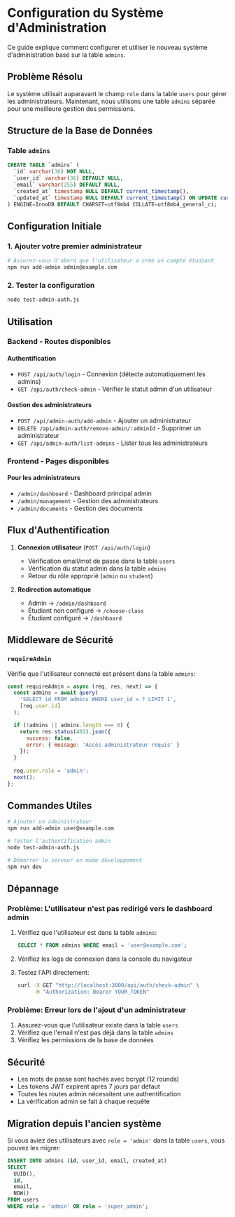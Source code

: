 # Configuration du Système d'Administration

Ce guide explique comment configurer et utiliser le nouveau système d'administration basé sur la table `admins`.

## Problème Résolu

Le système utilisait auparavant le champ `role` dans la table `users` pour gérer les administrateurs. Maintenant, nous utilisons une table `admins` séparée pour une meilleure gestion des permissions.

## Structure de la Base de Données

### Table `admins`
```sql
CREATE TABLE `admins` (
  `id` varchar(36) NOT NULL,
  `user_id` varchar(36) DEFAULT NULL,
  `email` varchar(255) DEFAULT NULL,
  `created_at` timestamp NULL DEFAULT current_timestamp(),
  `updated_at` timestamp NULL DEFAULT current_timestamp() ON UPDATE current_timestamp()
) ENGINE=InnoDB DEFAULT CHARSET=utf8mb4 COLLATE=utf8mb4_general_ci;
```

## Configuration Initiale

### 1. Ajouter votre premier administrateur

```bash
# Assurez-vous d'abord que l'utilisateur a créé un compte étudiant
npm run add-admin admin@example.com
```

### 2. Tester la configuration

```bash
node test-admin-auth.js
```

## Utilisation

### Backend - Routes disponibles

#### Authentification
- `POST /api/auth/login` - Connexion (détecte automatiquement les admins)
- `GET /api/auth/check-admin` - Vérifier le statut admin d'un utilisateur

#### Gestion des administrateurs
- `POST /api/admin-auth/add-admin` - Ajouter un administrateur
- `DELETE /api/admin-auth/remove-admin/:adminId` - Supprimer un administrateur  
- `GET /api/admin-auth/list-admins` - Lister tous les administrateurs

### Frontend - Pages disponibles

#### Pour les administrateurs
- `/admin/dashboard` - Dashboard principal admin
- `/admin/management` - Gestion des administrateurs
- `/admin/documents` - Gestion des documents

## Flux d'Authentification

1. **Connexion utilisateur** (`POST /api/auth/login`)
   - Vérification email/mot de passe dans la table `users`
   - Vérification du statut admin dans la table `admins`
   - Retour du rôle approprié (`admin` ou `student`)

2. **Redirection automatique**
   - Admin → `/admin/dashboard`
   - Étudiant non configuré → `/choose-class`
   - Étudiant configuré → `/dashboard`

## Middleware de Sécurité

### `requireAdmin`
Vérifie que l'utilisateur connecté est présent dans la table `admins`:

```javascript
const requireAdmin = async (req, res, next) => {
  const admins = await query(
    'SELECT id FROM admins WHERE user_id = ? LIMIT 1',
    [req.user.id]
  );

  if (!admins || admins.length === 0) {
    return res.status(401).json({
      success: false,
      error: { message: 'Accès administrateur requis' }
    });
  }
  
  req.user.role = 'admin';
  next();
};
```

## Commandes Utiles

```bash
# Ajouter un administrateur
npm run add-admin user@example.com

# Tester l'authentification admin
node test-admin-auth.js

# Démarrer le serveur en mode développement
npm run dev
```

## Dépannage

### Problème: L'utilisateur n'est pas redirigé vers le dashboard admin

1. Vérifiez que l'utilisateur est dans la table `admins`:
   ```sql
   SELECT * FROM admins WHERE email = 'user@example.com';
   ```

2. Vérifiez les logs de connexion dans la console du navigateur

3. Testez l'API directement:
   ```bash
   curl -X GET "http://localhost:3000/api/auth/check-admin" \
        -H "Authorization: Bearer YOUR_TOKEN"
   ```

### Problème: Erreur lors de l'ajout d'un administrateur

1. Assurez-vous que l'utilisateur existe dans la table `users`
2. Vérifiez que l'email n'est pas déjà dans la table `admins`
3. Vérifiez les permissions de la base de données

## Sécurité

- Les mots de passe sont hachés avec bcrypt (12 rounds)
- Les tokens JWT expirent après 7 jours par défaut
- Toutes les routes admin nécessitent une authentification
- La vérification admin se fait à chaque requête

## Migration depuis l'ancien système

Si vous aviez des utilisateurs avec `role = 'admin'` dans la table `users`, vous pouvez les migrer:

```sql
INSERT INTO admins (id, user_id, email, created_at)
SELECT 
  UUID(), 
  id, 
  email, 
  NOW()
FROM users 
WHERE role = 'admin' OR role = 'super_admin';
```